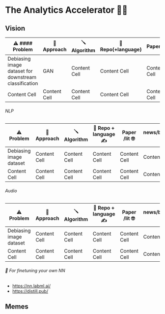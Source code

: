 # The Analytics Accelerator 🚀🦾


## Vision
| ⚠️ #### Problem  | 🧮 Approach  | 🪛 Algorithm | 🎁 Repo(+language) | Paper/lit | news/blogs/videos/memes 🥇🍾🥳| .edu 🤓 | 
| ------------- | ------------- | ------------- | ------------- | ------------- |  ------------- |  ------------- |
| Debiasing image dataset for downstream classification | GAN | Content Cell  | Content Cell  | Content Cell  | Content Cell  | Content Cell  |
| Content Cell | Content Cell  | Content Cell  | Content Cell  | Content Cell  | Content Cell  | Content Cell  |


###### NLP
| ⚠️ Problem  | 🧮 Approach  | 🪛 Algorithm| 🎁 Repo + language ✍️  | Paper /lit 🤓 | news/blogs/videos/memes 🥇🍾🥳| 
| ------------- | ------------- | ------------- | ------------- | ------------- |  ------------- |
| Debiasing image dataset | Content Cell  | Content Cell  | Content Cell  | Content Cell  | Content Cell  |
| Content Cell | Content Cell  | Content Cell  | Content Cell  | Content Cell  | Content Cell  |


###### Audio
| ⚠️ Problem  | 🧮 Approach  | 🪛 Algorithm  | 🎁 Repo + language ✍️  | Paper /lit 🤓 | news/blogs/videos/memes 🥇🍾🥳| 
| ------------- | ------------- | ------------- | ------------- | ------------- |  ------------- |
| Debiasing image dataset | Content Cell  | Content Cell  | Content Cell  | Content Cell  | Content Cell  |
| Content Cell | Content Cell  | Content Cell  | Content Cell  | Content Cell  | Content Cell  |


###### 🔮 For finetuning your own NN
- https://nn.labml.ai/
- https://distill.pub/


## Memes

